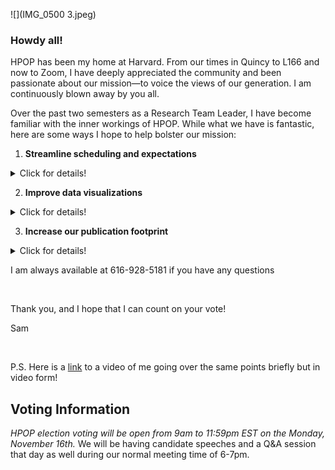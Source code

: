 
![](IMG_0500 3.jpeg)


### Howdy all!

HPOP has been my home at Harvard. From our times in Quincy to L166 and now to Zoom, I have deeply appreciated the community and been passionate about our mission—to voice the views of our generation. I am continuously blown away by you all. 

Over the past two semesters as a Research Team Leader, I have become familiar with the inner workings of HPOP. While what we have is fantastic, here are some ways I hope to help bolster our mission:

1. **Streamline scheduling and expectations**

<details>
  <summary>Click for details!</summary>
  
-Besides our usual Sunday and Monday gatherings, HPOP meetings can be unpredictable in timing especially leading up to question finalization and press release. As Chair, I would create a master schedule each semester including additional meetings going into question finalization and press release and goals for every gathering.
</details>


2. **Improve data visualizations**

<details>
  <summary>Click for details!</summary>
  
-Datawrapper is user friendly but also limited in scope. To better our visualizations and allow for further customization, I propose that we also utilize R. As Chair, I would create a style guide and hold R-based data visualization workshops.
</details>


3. **Increase our publication footprint**

<details>
  <summary>Click for details!</summary>
  
-Our polls are rich with valuable data, but not all of it makes it into the press release. As Chair, I would expand our current publication arrangement with HPR so that if you have an issue you are passionate about, you would be able to easily get published.

-In addition, our national op-eds are often published weeks after our press release is buzzing in the media. As Chair, I would coordinate with IOP staff in order to publish a national op-ed in tandem with our press release to spread our message ourselves in a more widely accessible format.
</details>

I am always available at 616-928-5181 if you have any questions

<br>

Thank you, and I hope that I can count on your vote!

Sam

<br>

P.S. Here is a [link](https://drive.google.com/file/d/1VWV0zJXrFMlkCTqI-BA1_hM-askEDahb/view) to a video of me going over the same points briefly but in video form!

## Voting Information

*HPOP election voting will be open from 9am to 11:59pm EST on the Monday, November 16th.* We will be having candidate speeches and a Q&A session that day as well during our normal meeting time of 6-7pm.
